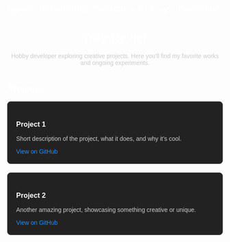 layout: default
title: "Welcome to Troy's Portfolio"
---

<div class="intro" style="text-align: center; margin-top: 20px;">
  <h1>Troy Revier</h1>
  <p>Hobby developer exploring creative projects. Here you'll find my favorite works and ongoing experiments.</p>
</div>

<div class="projects" style="margin-top: 40px;">
  <h2>Projects</h2>
  <div style="display: grid; grid-template-columns: repeat(auto-fit, minmax(300px, 1fr)); gap: 20px;">
    <div class="project-card" style="padding: 20px; border: 1px solid #444; border-radius: 8px; background-color: #222;">
      <h3>Project 1</h3>
      <p>Short description of the project, what it does, and why it’s cool.</p>
      <a href="https://github.com/trewier/web-testing" target="_blank">View on GitHub</a>
    </div>
    <div class="project-card" style="padding: 20px; border: 1px solid #444; border-radius: 8px; background-color: #222;">
      <h3>Project 2</h3>
      <p>Another amazing project, showcasing something creative or unique.</p>
      <a href="https://github.com/trewier/aesprite" target="_blank">View on GitHub</a>
    </div>
  </div>
</div>

<style>
  body {
    font-family: Arial, sans-serif;
  }
  h1, h2, h3 {
    color: #fff;
  }
  p {
    color: #ccc;
  }
  a {
    color: #1e90ff;
    text-decoration: none;
  }
  a:hover {
    text-decoration: underline;
  }
</style>
